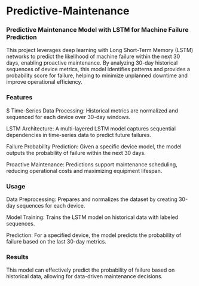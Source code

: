 # Predictive-Maintenance
### Predictive Maintenance Model with LSTM for Machine Failure Prediction

This project leverages deep learning with Long Short-Term Memory (LSTM) networks to predict the likelihood of machine failure within the next 30 days, enabling proactive maintenance. By analyzing 30-day historical sequences of device metrics, this model identifies patterns and provides a probability score for failure, helping to minimize unplanned downtime and improve operational efficiency.

### Features

$ Time-Series Data Processing: Historical metrics are normalized and sequenced for each device over 30-day windows.

LSTM Architecture: A multi-layered LSTM model captures sequential dependencies in time-series data to predict future failures.

Failure Probability Prediction: Given a specific device model, the model outputs the probability of failure within the next 30 days.

Proactive Maintenance: Predictions support maintenance scheduling, reducing operational costs and maximizing equipment lifespan.


### Usage

Data Preprocessing: Prepares and normalizes the dataset by creating 30-day sequences for each device.

Model Training: Trains the LSTM model on historical data with labeled sequences.

Prediction: For a specified device, the model predicts the probability of failure based on the last 30-day metrics.

### Results

This model can effectively predict the probability of failure based on historical data, allowing for data-driven maintenance decisions.




